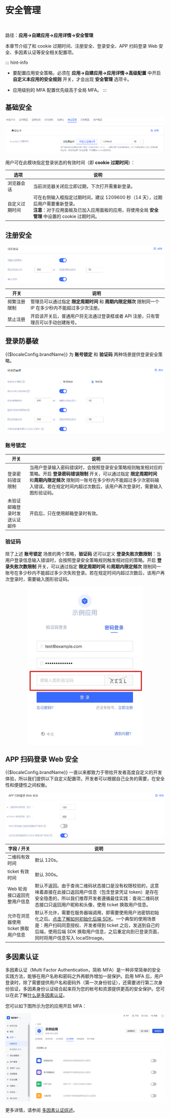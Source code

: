 # 安全管理​
​
<LastUpdated/>

路径：**应用->自建应用->应用详情->安全管理**​

本章节介绍了和 cookie 过期时间、注册安全、登录安全、APP 扫码登录 Web 安全、多因素认证等安全相关配置项。

::: hint-info
* 要配置应用安全策略，必须在 **应用->自建应用->应用详情->高级配置** 中开启 **自定义本应用的安全规则** 开关，才会出现 **安全管理** 选项卡。

* 应用级别的 MFA 配置优先级高于全局 MFA。
:::

## 基础安全

![](../images/cookie-expire-time.png)

用户可在此模块指定登录状态的有效时间（即 **cookie 过期时间**）：

|选项|说明|
|----|----|
|浏览器会话|当前浏览器关闭后立即过期，下次打开需重新登录。|
|自定义过期时间|可在右侧输入框指定过期时间，建议 1209600 秒（14 天），过期后用户需要重新登录。</br>**注意**：对于应用面板及已加入应用面板的应用，将使用全局 **安全管理** 中设置的 cookie 过期时间。|

## 注册安全

![](../images/register-security.png)

|开关|说明|
|----|----|
|频繁注册限制|管理员可以通过指定 **限定周期时间** 和 **周期内限定频次** 限制同一个 IP 在多少秒内不能超过多少次注册。|
|禁止注册|开启该开关后，普通用户将无法通过登录框或者 API 注册，只有管理员可以手动创建账号。|

## 登录防暴破

{{$localeConfig.brandName}} 为 **账号锁定** 和 **验证码** 两种场景提供登录安全策略。

![](../images/login-anti-bruteforcing.png)

### 账号锁定

|开关|说明|
|----|----|
|登录密码错误限制|当用户登录输入密码错误时，会按照登录安全策略规则触发相对应的策略。开启 **登录密码错误限制** 开关，可以通过指定 **限定周期时间** 和**周期内限定频次** 限制同一账号在多少秒内不能超过多少次密码输入错误。若在规定时间内超过次数后，该用户再次登录时，需要输入图形验证码。|
|未验证邮箱登录时发送认证邮件|开启后，只在使用邮箱登录时有效。|

### 验证码

除了上述 **账号锁定** 场景的两个策略，**验证码** 还可以定义 **登录失败次数限制**：当用户登录信息输入错误时，会按照登录安全策略规则触发相对应的策略。开启 **登录失败次数限制** 开关，可以通过指定 **限定周期时间** 和**周期内限定频次** 限制同一账号在多少秒内不能超过多少次失败登录。若在规定时间内超过次数后，该用户再次登录时，需要输入图形验证码。

<img src="../images/login-figure.png" height=500 
style="display:block;margin: 0 auto;">

## APP 扫码登录 Web 安全

{{$localeConfig.brandName}} 一直以来都致力于带给开发者高度自定义的开发体验，所以我们提供以下自定义配置项，开发者可以根据自己业务的需要，在安全性和便捷性之间权衡。

<img src="../images/web-scan-login-security.png">

|字段 / 开关|说明|
|----|----|
|二维码有效时间|默认 120s。|
|ticket 有效时间|默认 300s。|
|Web 轮询接口返回完整用户信息|默认不返回。由于查询二维码状态接口是没有权限校验的，这意味着直接在此接口返回用户信息（包含登录凭证 token）是存在安全隐患的，所以我们推荐开发者遵循最佳实践：查询二维码状态接口只返回用户昵称和头像，使用 ticket 换取用户信息。|
|允许在浏览器使用 ticket 换取用户信息|默认不允许，需要在服务器端调用，即需要使用用户池密钥初始化之后。[点击了解如何初始化后端 SDK](/reference/sdk-for-node/README.md)。一个典型的使用场景是：用户扫码同意授权、开发者得到 ticket 之后，发送到自己的后端，使用后端 SDK 换取用户信息，之后重定向到已登录页面，同时将用户信息写入 localStroage。|

## 多因素认证

多因素认证（Multi Factor Authentication，简称 MFA）是一种非常简单的安全实践方法，能够在用户名称和密码之外再额外增加一层保护。启用 MFA 后，用户登录时，除了需要提供用户名和密码外（第一次身份验证），还需要进行第二次身份验证，多因素身份认证结合起来将为您的帐号和资源提供更高的安全保护。您可以在此了解[什么是多因素认证](/concepts/mfa.md)。
 
您可以如下图所示为您的应用开启 MFA：

![](../images/app-level-mfa.png)

更多详情，请参阅 [多因素认证综述](/guides/authentication/mfa/)。